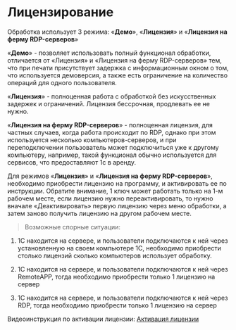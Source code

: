 # Лицензирование

Обработка использует 3 режима: «**Демо**», «**Лицензия**» и «**Лицензия на ферму
RDP-серверов**»

«**Демо**» - позволяет использовать полный функционал обработки, отличается от
«Лицензия» и «Лицензия на ферму RDP-серверов» тем, что при печати присутствует
задержка с информационным окном о том, что используется демоверсия, а также есть
ограничение на количество операций для одного пользователя.

«**Лицензия**» - полноценная работа с обработкой без искусственных задержек и
ограничений. Лицензия бессрочная, продлевать ее не нужно.

«**Лицензия на ферму RDP-серверов**» - полноценная лицензия, для частных
случаев, когда работа происходит по RDP, однако при этом используется несколько
компьютеров-серверов, и при переподключении пользователь может подключиться уже
к другому компьютеру, например, такой функционал обычно используется для
сервисов, что предоставляют 1с в аренду.

Для режимов «**Лицензия**» и «**Лицензия на ферму RDP-серверов**», необходимо
приобрести лицензию на программу, и активировать ее по инструкции. Обратите
внимание, 1 ключ может работать только на 1-м рабочем месте, если лицензию нужно
переактивировать, то нужно вначале «Деактивировать» первую лицензию через меню
обработки, а затем заново получить лицензию на другом рабочем месте.

>   Возможные спорные ситуации:

1.  1С находится на сервере, и пользователи подключаются к ней через
    установленную на своем компьютере 1С, необходимо приобрести столько лицензий
    сколько компьютеров использует обработку.

2.  1С находится на сервере, и пользователи подключаются к ней через RemoteAPP,
    тогда необходимо приобрести только 1 лицензию на сервер

3.  1С находится на сервере, и пользователи подключаются к ней через RDP, тогда
    необходимо приобрести только 1 лицензию на сервер

Видеоинструкция по активации лицензии: [Активация
лицензии](https://www.youtube.com/watch?v=7v10ljuM3ag)
[](https://www.youtube.com/watch?v=_jtZMwiT-jc&list=PLv043XNq9i-6_DdLAy1kTuExX2E-ikn65&index=3)
